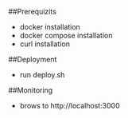 ##Prerequizits
- docker installation 
- docker compose installation
- curl installation
 
 ##Deployment
- run deploy.sh

##Monitoring
- brows to http://localhost:3000
